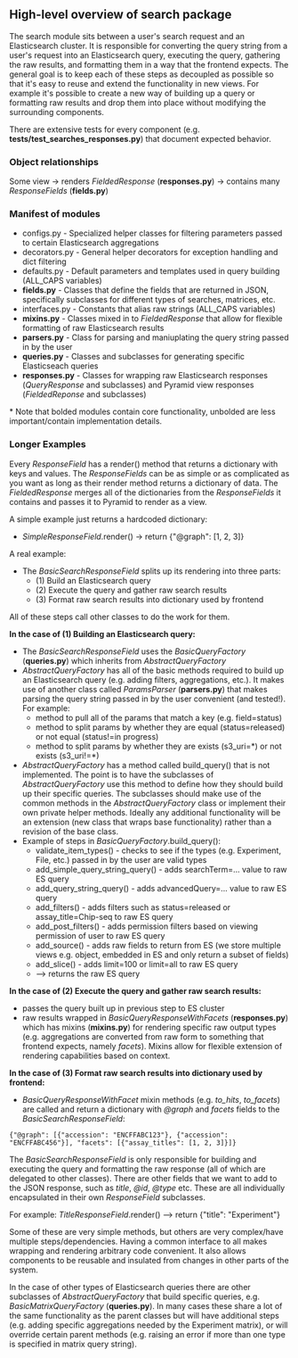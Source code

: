 ## High-level overview of search package

The search module sits between a user's search request and an Elasticsearch cluster. It is responsible for converting the query string from a user's request into an Elasticsearch query, executing the query, gathering the raw results, and formatting them in a way that the frontend expects. The general goal is to keep each of these steps as decoupled as possible so that it's easy to reuse and extend the functionality in new views. For example it's possible to create a new way of building up a query or formatting raw results and drop them into place without modifying the surrounding components.

There are extensive tests for every component (e.g. **tests/test_searches_responses.py**) that document expected behavior.

### Object relationships

Some view -> renders *FieldedResponse* (**responses.py**) -> contains many *ResponseFields* (**fields.py**)

### Manifest of modules
* configs.py - Specialized helper classes for filtering parameters passed to certain Elasticsearch aggregations
* decorators.py - General helper decorators for exception handling and dict filtering
* defaults.py - Default parameters and templates used in query building (ALL_CAPS variables)
* __fields.py__ - Classes that define the fields that are returned in JSON, specifically subclasses for different types of searches, matrices, etc.
* interfaces.py - Constants that alias raw strings (ALL_CAPS variables)
* __mixins.py__ - Classes mixed in to *FieldedResponse* that allow for flexible formatting of raw Elasticsearch results
* __parsers.py__ - Class for parsing and maniuplating the query string passed in by the user
* __queries.py__ - Classes and subclasses for generating specific Elasticseach queries
* __responses.py__ - Classes for wrapping raw Elasticsearch responses (*QueryResponse* and subclasses) and Pyramid view responses (*FieldedReponse* and subclasses)

\* Note that bolded modules contain core functionality, unbolded are less important/contain implementation details.

### Longer Examples

Every *ResponseField* has a render() method that returns a dictionary with keys and values. The *ResponseFields* can be as simple or as complicated as you want as long as their render method returns a dictionary of data. The *FieldedResponse* merges all of the dictionaries from the *ResponseFields* it contains and passes it to Pyramid to render as a view.

A simple example just returns a hardcoded dictionary:

- *SimpleResponseField*.render() -> return {"@graph": [1, 2, 3]}

A real example:

- The *BasicSearchResponseField* splits up its rendering into three parts:
    - (1) Build an Elasticsearch query
    - (2) Execute the query and gather raw search results
    - (3) Format raw search results into dictionary used by frontend

All of these steps call other classes to do the work for them. 

**In the case of (1) Building an Elasticsearch query:**
-  The *BasicSearchResponseField* uses the *BasicQueryFactory* (**queries.py**) which inherits from *AbstractQueryFactory*
- *AbstractQueryFactory* has all of the basic methods required to build up an Elasticsearch query (e.g. adding filters, aggregations, etc.). It makes use of another class called *ParamsParser* (**parsers.py**) that makes parsing the query string passed in by the user convenient (and tested!). For example:
    - method to pull all of the params that match a key (e.g. field=status)
    - method to split params by whether they are equal (status=released) or not equal (status!=in progress)
    - method to split params by whether they are exists (s3_uri=\*) or not exists (s3_uri!=\*)
- *AbstractQueryFactory* has a method called build_query() that is not implemented. The point is to have the subclasses of *AbstractQueryFactory* use this method to define how they should build up their specific queries. The subclasses should make use of the common methods in the *AbstractQueryFactory* class or implement their own private helper methods. Ideally any additional functionality will be an extension (new class that wraps base functionality) rather than a revision of the base class.
- Example of steps in *BasicQueryFactory*.build_query():
    - validate_item_types() - checks to see if the types (e.g. Experiment, File, etc.) passed in by the user are valid types
    - add_simple_query_string_query() - adds searchTerm=... value to raw ES query
    - add_query_string_query() - adds advancedQuery=... value to raw ES query
    - add_filters() - adds filters such as status=released or assay_title=Chip-seq to raw ES query
    - add_post_filters() - adds permission filters based on viewing permission of user to raw ES query
    - add_source() - adds raw fields to return from ES (we store multiple views e.g. object, embedded in ES and only return a subset of fields)
    - add_slice() - adds limit=100 or limit=all to raw ES query
    - --> returns the raw ES query

**In the case of (2) Execute the query and gather raw search results:**
- passes the query built up in previous step to ES cluster
- raw results wrapped in *BasicQueryResponseWithFacets* (**responses.py**) which has mixins (**mixins.py**) for rendering specific raw output types (e.g. aggregations are converted from raw form to something that frontend expects, namely *facets*). Mixins allow for flexible extension of rendering capabilities based on context.

**In the case of (3) Format raw search results into dictionary used by frontend:**
- *BasicQueryResponseWithFacet* mixin methods (e.g. *to_hits*, *to_facets*) are called and return a dictionary with *@graph* and *facets* fields to the *BasicSearchResponseField*:
```
{"@graph": [{"accession": "ENCFFABC123"}, {"accession": "ENCFFABC456"}], "facets": [{"assay_titles": [1, 2, 3]}]}
```

The *BasicSearchResponseField* is only responsible for building and executing the query and formatting the raw response (all of which are delegated to other classes). There are other fields that we want to add to the JSON response, such as *title*, *@id*, *@type* etc. These are all individually encapsulated in their own *ResponseField* subclasses.

For example: *TitleResponseField*.render() --> return {"title": "Experiment"}

Some of these are very simple methods, but others are very complex/have multiple steps/dependencies. Having a common interface to all makes wrapping and rendering arbitrary code convenient. It also allows components to be reusable and insulated from changes in other parts of the system.

In the case of other types of Elasticsearch queries there are other subclasses of *AbstractQueryFactory* that build specific queries, e.g. *BasicMatrixQueryFactory* (**queries.py**). In many cases these share a lot of the same functionality as the parent classes but will have additional steps (e.g. adding specific aggregations needed by the Experiment matrix), or will override certain parent methods (e.g. raising an error if more than one type is specified in matrix query string).

